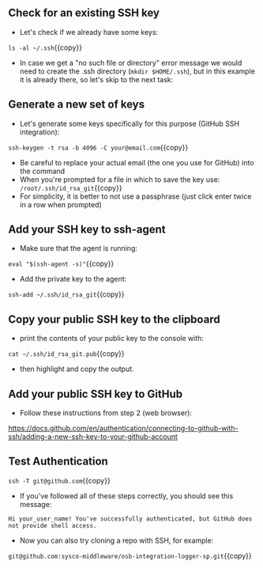 ## Check for an existing SSH key

- Let's check if we already have some keys:

`ls -al ~/.ssh`{{copy}}

- In case we get a "no such file or directory" error message we would need to 
create the .ssh directory (`mkdir $HOME/.ssh`), but in this example it is already there, 
so let's skip to the next task:

## Generate a new set of keys

- Let's generate some keys specifically for this purpose (GitHub SSH integration):

`ssh-keygen -t rsa -b 4096 -C your@email.com`{{copy}}

- Be careful to replace your actual email (the one you use for GitHub) into the command
- When you're prompted for a file in which to save the key use: `/root/.ssh/id_rsa_git`{{copy}}
- For simplicity, it is better to not use a passphrase (just click enter twice in a row when prompted)

## Add your SSH key to ssh-agent

- Make sure that the agent is running:

`eval "$(ssh-agent -s)"`{{copy}}

- Add the private key to the agent:

`ssh-add ~/.ssh/id_rsa_git`{{copy}}

## Copy your public SSH key to the clipboard

- print the contents of your public key to the console with: 

`cat ~/.ssh/id_rsa_git.pub`{{copy}}

- then highlight and copy the output.

## Add your public SSH key to GitHub

- Follow these instructions from step 2 (web browser):

https://docs.github.com/en/authentication/connecting-to-github-with-ssh/adding-a-new-ssh-key-to-your-github-account

## Test Authentication

`ssh -T git@github.com`{{copy}}

- If you've followed all of these steps correctly, you should see this message:

`Hi your_user_name! You've successfully authenticated, but GitHub does not provide shell access.`

- Now you can also try cloning a repo with SSH, for example:

`git@github.com:sysco-middleware/osb-integration-logger-sp.git`{{copy}}